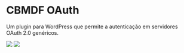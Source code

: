 # CBMDF OAuth

Um plugin para WordPress que permite a autenticação em servidores OAuth 2.0 genéricos.

<img src="https://i.imgur.com/x5bPy09.png">

<img src="https://i.imgur.com/hKoqNiw.png">
